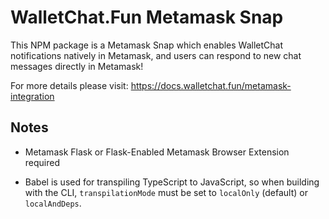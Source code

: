 # WalletChat.Fun Metamask Snap

This NPM package is a Metamask Snap which enables WalletChat notifications natively in Metamask, and users can respond to new chat messages directly in Metamask!

For more details please visit: https://docs.walletchat.fun/metamask-integration

## Notes

- Metamask Flask or Flask-Enabled Metamask Browser Extension required

- Babel is used for transpiling TypeScript to JavaScript, so when building with the CLI,
  `transpilationMode` must be set to `localOnly` (default) or `localAndDeps`.
